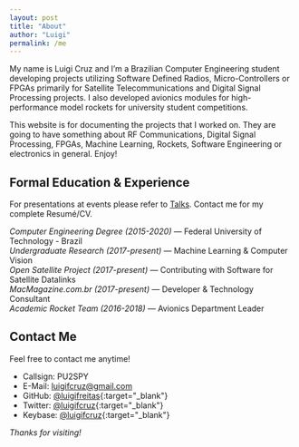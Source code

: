 ```yaml
---
layout: post
title: "About"
author: "Luigi"
permalink: /me
---
```


My name is Luigi Cruz and I’m a Brazilian Computer Engineering student developing projects utilizing Software Defined Radios, Micro-Controllers or FPGAs primarily for Satellite Telecommunications and Digital Signal Processing projects. I also developed avionics modules for high-performance model rockets for university student competitions.

This website is for documenting the projects that I worked on. They are going to have something about RF Communications, Digital Signal Processing, FPGAs, Machine Learning, Rockets, Software Engineering or electronics in general. Enjoy!

## Formal Education & Experience
For presentations at events please refer to [Talks](/talks). Contact me for my complete Resumé/CV.

<cite>Computer Engineering Degree (2015-2020)</cite> &mdash; Federal University of Technology - Brazil<br>
<cite>Undergraduate Research (2017-present)</cite> &mdash; Machine Learning & Computer Vision<br>
<cite>Open Satellite Project (2017-present)</cite> &mdash; Contributing with Software for Satellite Datalinks<br>
<cite>MacMagazine.com.br (2017-present)</cite> &mdash; Developer & Technology Consultant<br>
<cite>Academic Rocket Team (2016-2018)</cite> &mdash; Avionics Department Leader<br>

## Contact Me
Feel free to contact me anytime!

- Callsign: PU2SPY
- E-Mail: [luigifcruz@gmail.com](mailto:luigifcruz@gmail.com)
- GitHub: [@luigifreitas](https://github.com/luigifreitas){:target="_blank"}
- Twitter: [@luigifcruz](https://twitter.com/luigifcruz){:target="_blank"}
- Keybase: [@luigifcruz](https://keybase.io/luigifcruz){:target="_blank"}

<cite>Thanks for visiting!</cite>
